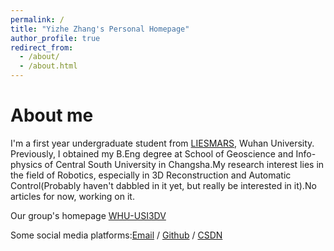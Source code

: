 ```yaml
---
permalink: /
title: "Yizhe Zhang's Personal Homepage"
author_profile: true
redirect_from: 
  - /about/
  - /about.html
---
```



About me
======
I'm a first year undergraduate student from [LIESMARS](https://liesmars.whu.edu.cn/), Wuhan University. Previously, I obtained my B.Eng degree at School of Geoscience and Info-physics of Central South University in Changsha.My research interest lies in the field of Robotics, especially in 3D Reconstruction and Automatic Control(Probably haven't dabbled in it yet, but really be interested in it).No articles for now, working on it.

Our group's homepage [WHU-USI3DV](https://github.com/WHU-USI3DV)

Some social media platforms:[Email](yizhezhang0418@163.com) / [Github](https://github.com/yizhezhang0418) / [CSDN](https://blog.csdn.net/m0_63629923?type=blog)
